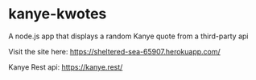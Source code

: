 # kanye-kwotes
A node.js app that displays a random Kanye quote from a third-party api

Visit the site here: https://sheltered-sea-65907.herokuapp.com/

Kanye Rest api: https://kanye.rest/
